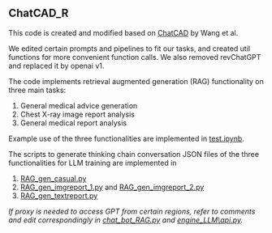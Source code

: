 ## ChatCAD_R

This code is created and modified based on [ChatCAD](https://github.com/zhaozh10/ChatCAD) by Wang et al.

We edited certain prompts and pipelines to fit our tasks, and created util functions for more convenient function calls. We also removed revChatGPT and replaced it by openai v1. 

The code implements retrieval augmented generation (RAG) functionality on three main tasks:

1. General medical advice generation
2. Chest X-ray image report analysis
3. General medical report analysis

Example use of the three functionalities are implemented in [test.ipynb](test.ipynb).

The scripts to generate thinking chain conversation JSON files of the three functionalities for LLM training are implemented in

1. [RAG_gen_casual.py](RAG_gen_casual.py)
2. [RAG_gen_imgreport_1.py](RAG_gen_imgreport_1.py) and [RAG_gen_imgreport_2.py](RAG_gen_imgreport_2.py)
3. [RAG_gen_textreport.py](RAG_gen_textreport.py)

*If proxy is needed to access GPT from certain regions, refer to comments and edit correspondingly in [chat_bot_RAG.py](chat_bot_RAG.py) and [engine_LLM\api.py](engine_LLM/api.py).*
